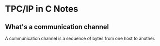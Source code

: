 # TPC/IP in C Notes
## What's a communication channel
A communication channel is a sequence of bytes from one host to another.
